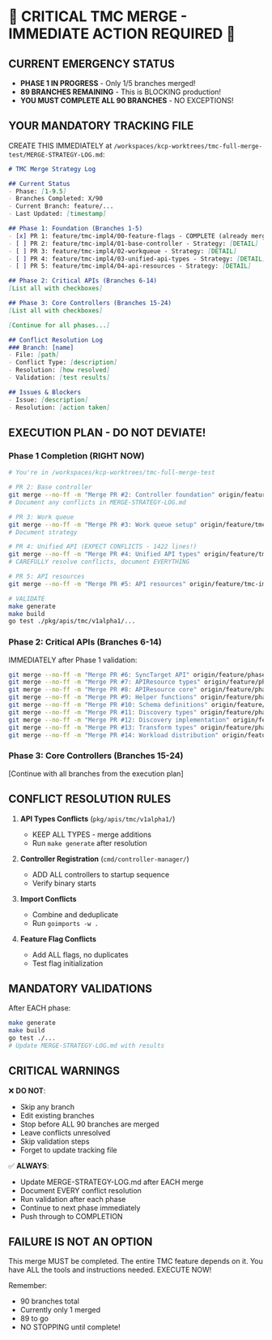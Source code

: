 # 🚨 CRITICAL TMC MERGE - IMMEDIATE ACTION REQUIRED 🚨

## CURRENT EMERGENCY STATUS
- **PHASE 1 IN PROGRESS** - Only 1/5 branches merged!
- **89 BRANCHES REMAINING** - This is BLOCKING production!
- **YOU MUST COMPLETE ALL 90 BRANCHES** - NO EXCEPTIONS!

## YOUR MANDATORY TRACKING FILE

CREATE THIS IMMEDIATELY at `/workspaces/kcp-worktrees/tmc-full-merge-test/MERGE-STRATEGY-LOG.md`:

```markdown
# TMC Merge Strategy Log

## Current Status
- Phase: [1-9.5]
- Branches Completed: X/90
- Current Branch: feature/...
- Last Updated: [timestamp]

## Phase 1: Foundation (Branches 1-5)
- [x] PR 1: feature/tmc-impl4/00-feature-flags - COMPLETE (already merged)
- [ ] PR 2: feature/tmc-impl4/01-base-controller - Strategy: [DETAIL]
- [ ] PR 3: feature/tmc-impl4/02-workqueue - Strategy: [DETAIL]
- [ ] PR 4: feature/tmc-impl4/03-unified-api-types - Strategy: [DETAIL]
- [ ] PR 5: feature/tmc-impl4/04-api-resources - Strategy: [DETAIL]

## Phase 2: Critical APIs (Branches 6-14)
[List all with checkboxes]

## Phase 3: Core Controllers (Branches 15-24)
[List all with checkboxes]

[Continue for all phases...]

## Conflict Resolution Log
### Branch: [name]
- File: [path]
- Conflict Type: [description]
- Resolution: [how resolved]
- Validation: [test results]

## Issues & Blockers
- Issue: [description]
- Resolution: [action taken]
```

## EXECUTION PLAN - DO NOT DEVIATE!

### Phase 1 Completion (RIGHT NOW)
```bash
# You're in /workspaces/kcp-worktrees/tmc-full-merge-test

# PR 2: Base controller
git merge --no-ff -m "Merge PR #2: Controller foundation" origin/feature/tmc-impl4/01-base-controller
# Document any conflicts in MERGE-STRATEGY-LOG.md

# PR 3: Work queue  
git merge --no-ff -m "Merge PR #3: Work queue setup" origin/feature/tmc-impl4/02-workqueue
# Document strategy

# PR 4: Unified API (EXPECT CONFLICTS - 1422 lines!)
git merge --no-ff -m "Merge PR #4: Unified API types" origin/feature/tmc-impl4/03-unified-api-types
# CAREFULLY resolve conflicts, document EVERYTHING

# PR 5: API resources
git merge --no-ff -m "Merge PR #5: API resources" origin/feature/tmc-impl4/04-api-resources

# VALIDATE
make generate
make build
go test ./pkg/apis/tmc/v1alpha1/...
```

### Phase 2: Critical APIs (Branches 6-14)
IMMEDIATELY after Phase 1 validation:
```bash
git merge --no-ff -m "Merge PR #6: SyncTarget API" origin/feature/phase5-api-foundation/p5w1-synctarget-api
git merge --no-ff -m "Merge PR #7: APIResource types" origin/feature/phase5-api-foundation/p5w1-apiresource-types
git merge --no-ff -m "Merge PR #8: APIResource core" origin/feature/phase5-api-foundation/p5w1-apiresource-core
git merge --no-ff -m "Merge PR #9: Helper functions" origin/feature/phase5-api-foundation/p5w1-apiresource-helpers
git merge --no-ff -m "Merge PR #10: Schema definitions" origin/feature/phase5-api-foundation/p5w1-apiresource-schema
git merge --no-ff -m "Merge PR #11: Discovery types" origin/feature/phase5-api-foundation/p5w2-discovery-types
git merge --no-ff -m "Merge PR #12: Discovery implementation" origin/feature/phase5-api-foundation/p5w2-discovery-impl
git merge --no-ff -m "Merge PR #13: Transform types" origin/feature/phase5-api-foundation/p5w2-transform-types
git merge --no-ff -m "Merge PR #14: Workload distribution" origin/feature/phase5-api-foundation/p5w2-workload-dist
```

### Phase 3: Core Controllers (Branches 15-24)
[Continue with all branches from the execution plan]

## CONFLICT RESOLUTION RULES

1. **API Types Conflicts** (`pkg/apis/tmc/v1alpha1/`)
   - KEEP ALL TYPES - merge additions
   - Run `make generate` after resolution
   
2. **Controller Registration** (`cmd/controller-manager/`)
   - ADD ALL controllers to startup sequence
   - Verify binary starts
   
3. **Import Conflicts**
   - Combine and deduplicate
   - Run `goimports -w .`

4. **Feature Flag Conflicts**
   - Add ALL flags, no duplicates
   - Test flag initialization

## MANDATORY VALIDATIONS

After EACH phase:
```bash
make generate
make build
go test ./...
# Update MERGE-STRATEGY-LOG.md with results
```

## CRITICAL WARNINGS

❌ **DO NOT**:
- Skip any branch
- Edit existing branches  
- Stop before ALL 90 branches are merged
- Leave conflicts unresolved
- Skip validation steps
- Forget to update tracking file

✅ **ALWAYS**:
- Update MERGE-STRATEGY-LOG.md after EACH merge
- Document EVERY conflict resolution
- Run validation after each phase
- Continue to next phase immediately
- Push through to COMPLETION

## FAILURE IS NOT AN OPTION

This merge MUST be completed. The entire TMC feature depends on it. You have ALL the tools and instructions needed. EXECUTE NOW!

Remember:
- 90 branches total
- Currently only 1 merged
- 89 to go
- NO STOPPING until complete!